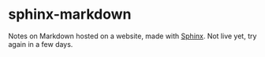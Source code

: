 # sphinx-markdown

Notes on Markdown hosted on a website, made with [Sphinx](https://www.sphinx-doc.org/). Not live yet, try again in a few days.
